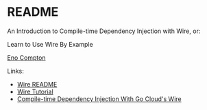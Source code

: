 
# README

An Introduction to Compile-time Dependency Injection with Wire, or:

Learn to Use Wire By Example

[Eno Compton](mailto:enocom@google.com)

Links:

- [Wire README][readme]
- [Wire Tutorial][tutorial]
- [Compile-time Dependency Injection With Go Cloud's Wire][blog]

[blog]: https://blog.golang.org/wire
[readme]: https://github.com/google/wire/blob/master/README.md
[tutorial]: https://github.com/google/go-cloud/tree/master/samples/wire
